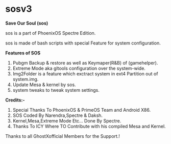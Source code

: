 # sosv3
**Save Our Soul (sos)**

sos is a part of PhoenixOS Spectre Edition.

sos is made of bash scripts with special Feature for system configuration.

**Features of SOS**

1) Pubgm Backup & restore as well as Keymaper(R&B) of (gamehelper). 
2) Extreme Mode aka gltools configuration over the system-wide.
3) Img2Folder is a feature which  exctract system in ext4 Partition out of system.img.
4) Update Mesa & kernel by sos.
5) system tweaks to tweak system settings.


**Credits:-**
1) Special Thanks To PhoenixOS & PrimeOS Team and Android X86.
2) SOS Coded By Narendra,Spectre & Daksh.
3) Kernel,Mesa,Extreme Mode Etc...  Done By Spectre. 
4) Thanks To ICY Where TO Contribute with his compiled Mesa and Kernel.

Thanks to all GhostXofficial Members for the Support.! 
 
